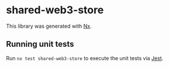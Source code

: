# shared-web3-store

This library was generated with [Nx](https://nx.dev).

## Running unit tests

Run `nx test shared-web3-store` to execute the unit tests via [Jest](https://jestjs.io).
